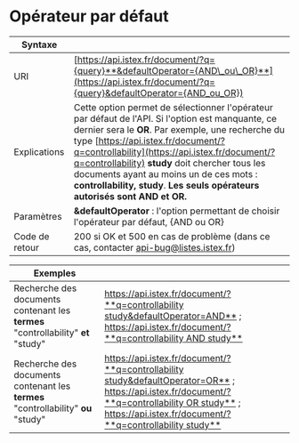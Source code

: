 # Opérateur par défaut

| Syntaxe |  |
| --- | --- |
| URI | [https://api.istex.fr/document/?q={query}**&defaultOperator={AND\_ou\_OR}**](https://api.istex.fr/document/?q={query}&defaultOperator={AND_ou_OR}) |
| Explications | Cette option permet de sélectionner l'opérateur par défaut de l'API.  Si l'option est manquante, ce dernier sera le **OR**. Par exemple, une recherche du type  [https://api.istex.fr/document/?q=controllability](https://api.istex.fr/document/?q=controllability) **study** doit chercher tous les documents ayant au moins un de ces mots : **controllability, study**. **Les seuls opérateurs autorisés sont AND et OR.** |
| Paramètres | **&defaultOperator** : l'option permettant de choisir l'opérateur par défaut, {AND ou OR} |
| Code de retour | 200 si OK et  500 en cas de problème \(dans ce cas, contacter [api-bug@listes.istex.fr](mailto:api-bug@listes.istex.fr)\) |

| Exemples |  |
| --- | --- |
| Recherche des documents contenant les **termes** "controllability" **et** "study" | [https://api.istex.fr/document/?**q=controllability study&defaultOperator=AND**](https://api.istex.fr/document/?q=controllability%20study&defaultOperator=AND) ; [https://api.istex.fr/document/?**q=controllability AND study**](https://api.istex.fr/document/?q=controllability%20AND%20study) |
| Recherche des documents contenant les **termes** "controllability" **ou** "study" | [https://api.istex.fr/document/?**q=controllability study&defaultOperator=OR**](https://api.istex.fr/document/?q=controllability%20study&defaultOperator=OR) ; [https://api.istex.fr/document/?**q=controllability OR study**](https://api.istex.fr/document/?q=controllability%20OR%20study) ; [https://api.istex.fr/document/?**q=controllability study**](https://api.istex.fr/document/?q=controllability%20study) |



